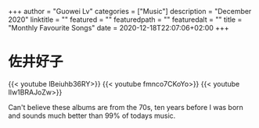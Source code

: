 +++
author = "Guowei Lv"
categories = ["Music"]
description = "December 2020"
linktitle = ""
featured = ""
featuredpath = ""
featuredalt = ""
title = "Monthly Favourite Songs"
date = 2020-12-18T22:07:06+02:00
+++

# 佐井好子

{{< youtube  lBeiuhb36RY>}}
{{< youtube  fmnco7CKoYo>}}
{{< youtube  Ilw1BRAJoZw>}}

Can't believe these albums are from the 70s, ten years before I was born and sounds much better than 99% of todays music.
